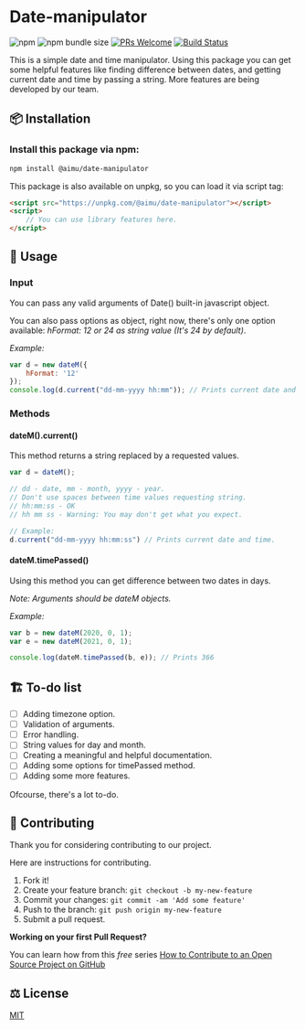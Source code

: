 # Date-manipulator

![npm](https://img.shields.io/npm/v/@aimu/date-manipulator?color=blue&style=plastic)
![npm bundle size](https://img.shields.io/bundlephobia/min/@aimu/date-manipulator?style=plastic)
[![PRs Welcome](https://img.shields.io/badge/PRs-welcome-brightgreen.svg?style=plastic)](http://makeapullrequest.com)
[![Build Status](https://img.shields.io/endpoint.svg?url=https%3A%2F%2Factions-badge.atrox.dev%2FA-I-M-U%2Fdate-manipulator%2Fbadge%3Fref%3Dmain&style=plastic)](https://actions-badge.atrox.dev/A-I-M-U/date-manipulator/goto?ref=main)

This is a simple date and time manipulator. Using this package you can get some helpful features like finding difference between dates, and getting current date and time by passing a string. More features are being developed by our team.

## 📦 Installation

### Install this package via npm:

```bash
npm install @aimu/date-manipulator
```

This package is also available on unpkg, so you can load it via script tag:

```html
<script src="https://unpkg.com/@aimu/date-manipulator"></script>
<script>
    // You can use library features here.
</script>
```

## 🔨 Usage

### Input

You can pass any valid arguments of Date() built-in javascript object.

You can also pass options as object, right now, there's only one option available: *hFormat: 12 or 24 as string value (It's 24 by default)*.

*Example:*

```js
var d = new dateM({
    hFormat: '12'
});
console.log(d.current("dd-mm-yyyy hh:mm")); // Prints current date and time format in 12 hours.
```

### Methods

#### dateM().current()

This method returns a string replaced by a requested values.

```js
var d = dateM();

// dd - date, mm - month, yyyy - year.
// Don't use spaces between time values requesting string.
// hh:mm:ss - OK
// hh mm ss - Warning: You may don't get what you expect.

// Example:
d.current("dd-mm-yyyy hh:mm:ss") // Prints current date and time.
```

#### dateM.timePassed()

Using this method you can get difference between two dates in days.

_Note: Arguments should be dateM objects._

*Example:*

```js
var b = new dateM(2020, 0, 1);
var e = new dateM(2021, 0, 1);

console.log(dateM.timePassed(b, e)); // Prints 366 
```

## 🏗️ To-do list

- [ ] Adding timezone option.
- [ ] Validation of arguments.
- [ ] Error handling.
- [ ] String values for day and month.
- [ ] Creating a meaningful and helpful documentation.
- [ ] Adding some options for timePassed method.
- [ ] Adding some more features.

Ofcourse, there's a lot to-do. 

## 🤝 Contributing

Thank you for considering contributing to our project.

Here are instructions for contributing.

1. Fork it!
2. Create your feature branch: `git checkout -b my-new-feature`
3. Commit your changes: `git commit -am 'Add some feature'`
4. Push to the branch: `git push origin my-new-feature`
5. Submit a pull request.

**Working on your first Pull Request?**

 You can learn how from this *free* series [How to Contribute to an Open Source Project on GitHub](https://kcd.im/pull-request)

## ⚖️ License

[MIT](./LICENSE.md)
